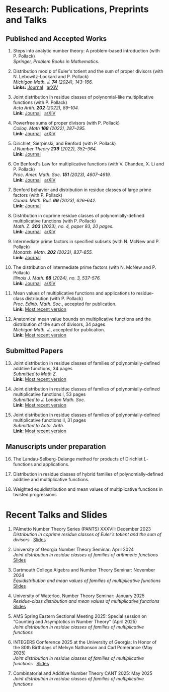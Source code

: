 # Research: Publications, Preprints and Talks
## Published and Accepted Works  

1. Steps into analytic number theory: A problem-based introduction (with P. Pollack)<br>
_Springer, Problem Books in Mathematics._  

2. Distribution mod $p$ of Euler's totient and the sum of proper divisors (with N. Lebowitz-Lockard and P. Pollack)<br>
_Michigan Math. J. **74** (2024), 143–166._ <br>
**Links:** [Journal](https://projecteuclid.org/journals/michigan-mathematical-journal/volume-74/issue-1/Distribution-mod-p-of-Eulers-Totient-and-the-Sum-of/10.1307/mmj/20216082.short) &nbsp;  [arXiV](https://arxiv.org/abs/2105.12850)

3. Joint distribution in residue classes of polynomial-like multiplicative functions (with P. Pollack) <br> 
_Acta Arith. **202** (2022), 89–104._ <br>
**Link:** [Journal](https://www.impan.pl/en/publishing-house/journals-and-series/acta-arithmetica/all/202/1/114425/joint-distribution-in-residue-classes-of-polynomial-like-multiplicative-functions) &nbsp;  [arXiV](https://arxiv.org/abs/2105.12854)

4. Powerfree sums of proper divisors (with P. Pollack) <br> 
_Colloq. Math **168** (2022), 287–295._ <br>
**Link:** [Journal](https://www.impan.pl/en/publishing-house/journals-and-series/colloquium-mathematicum/all/168/2/114505/powerfree-sums-of-proper-divisors) &nbsp;  [arXiV](https://arxiv.org/abs/2106.14953)

5. Dirichlet, Sierpinski, and Benford (with P. Pollack) <br>
_J.Number Theory **239** (2022), 352–364._ <br>
**Link:** [Journal](https://www.sciencedirect.com/science/article/abs/pii/S0022314X22000099)

6. On Benford's Law for multiplicative functions (with V. Chandee, X. Li and  P. Pollack) <br>
_Proc. Amer. Math. Soc. **151** (2023), 4607–4619._ <br>
**Link:** [Journal](https://www.ams.org/journals/proc/2023-151-11/S0002-9939-2023-16480-1/?active=current) &nbsp;  [arXiV](https://arxiv.org/abs/2203.13117)

7. Benford behavior and distribution in residue classes of large prime factors (with P. Pollack) <br>
_Canad. Math. Bull. **66** (2023), 626–642._ <br>
**Link:** [Journal](https://www.cambridge.org/core/journals/canadian-mathematical-bulletin/article/benford-behavior-and-distribution-in-residue-classes-of-large-prime-factors/77F6DAF48EA54EF008AC5B8BE19C60B1)

8. Distribution in coprime residue classes of polynomially-defined multiplicative functions (with P. Pollack) <br>
_Math. Z. **303** (2023), no. 4, paper 93, 20 pages._ <br>
**Link:** [Journal](https://link.springer.com/article/10.1007/s00209-023-03240-7) &nbsp;  [arXiV](https://arxiv.org/abs/2303.14600)

9. Intermediate prime factors in specified subsets
(with N. McNew and P. Pollack) <br>
_Monatsh. Math. **202** (2023), 837–855._ <br>
**Link:** [Journal](https://link.springer.com/article/10.1007/s00605-023-01855-w)

10. The distribution of intermediate prime factors (with N. McNew and P. Pollack) <br>
_Illinois J. Math. **68** (2024), no. 3, 537-576._ <br>
**Link:** [Journal](https://projecteuclid.org/journals/illinois-journal-of-mathematics/volume-68/issue-3/The-distribution-of-intermediate-prime-factors/10.1215/00192082-11417186.short) &nbsp;  [arXiV](https://arxiv.org/abs/2305.01117)

11. Mean values of multiplicative functions and applications to residue-class distribution (with P. Pollack) <br>
_Proc. Edinb. Math. Soc._, accepted for publication. <br>
**Link:** [Most recent version](MFBound_APhi1v2.pdf)

12. Anatomical mean value bounds on  multiplicative functions and the distribution of the sum of divisors, 34 pages <br>
_Michigan Math. J._, accepted for publication. <br>
**Link:** [Most recent version](MFBound2_SigmaEqd.pdf)

## Submitted Papers
13. Joint distribution in residue classes of families of polynomially-defined additive functions, 34 pages <br>
_Submitted to Math Z._ <br>
**Link:** [Most recent version](JtAddEqd.pdf)

14. Joint distribution in residue classes of families of polynomially-defined multiplicative functions I, 53 pages <br>
_Submitted to J. London Math. Soc._ <br>
**Link:** [Most recent version](JtMultEqd1.pdf)

15. Joint distribution in residue classes of families of polynomially-defined multiplicative functions II, 31 pages <br>
_Submitted to Acta. Arith._ <br>
**Link:** [Most recent version](JtMultEqd2.pdf)


## Manuscripts under preparation

16. The Landau-Selberg-Delange method for products of Dirichlet $L$-functions and applications.<br>

17. Distribution in residue classes of hybrid families of polynomially-defined additive and multiplicative functions. <br>

18. Weighted equidistribution and mean values of multiplicative functions in twisted progressions <br>

# Recent Talks and Slides

1. PAlmetto Number Theory Series (PANTS)  XXXVII: December 2023 <br>
_Distribution in coprime residue classes of Euler’s totient and the sum of divisors_ &nbsp; [Slides](PANTSFall23v4.pdf)

2. University of Georgia Number Theory Seminar: April 2024 <br>
_Joint distribution in residue classes of families of arithmetic functions_ &nbsp; [Slides](UGANTSemSpr24v4.pdf)

3. Dartmouth College Algebra and Number Theory Seminar: November 2024 <br>
_Equidistribution and mean values of families of multiplicative functions_ &nbsp; [Slides](DartmouthTalkFall2024_Final.pdf)

4. University of Waterloo, Number Theory Seminar: January 2025 <br>
_Residue-class distribution and mean values of multiplicative functions_ &nbsp; [Slides](WaterlooTalk2025.pdf)

5. AMS Spring Eastern Sectional Meeting 2025: Special session on “Counting and Asymptotics in Number Theory” (April 2025) <br>
_Joint distribution in residue classes of families of multiplicative functions_

6. INTEGERS Conference 2025 at the University of Georgia: In Honor of the 80th Birthdays of Melvyn Nathanson and Carl Pomerance (May 2025) <br>
_Joint distribution in residue classes of families of multiplicative functions_
&nbsp; [Slides](INTEGERS2025Slides.pdf)

7. Combinatorial and Additive Number Theory CANT 2025: May 2025 <br>
_Joint distribution in residue classes of families of multiplicative functions_
